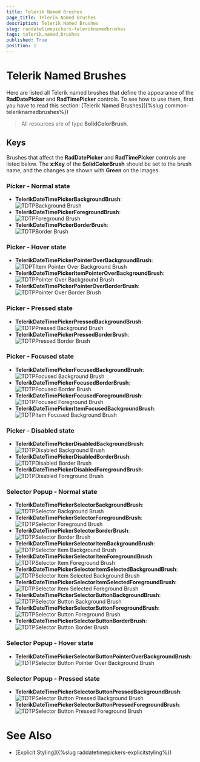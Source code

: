 ```yaml
---
title: Telerik Named Brushes
page_title: Telerik Named Brushes
description: Telerik Named Brushes
slug: raddatetimepickers-teleriknamedbrushes
tags: telerik,named,brushes
published: True
position: 1
---
```


# Telerik Named Brushes

Here are listed all Telerik named brushes that define the appearance of the **RadDatePicker** and **RadTimePicker** controls. To see how to use them, first you have to read this section: [Telerik Named Brushes]({%slug common-teleriknamedbrushes%})

>All resources are of type **SolidColorBrush**.

## Keys

Brushes that affect the **RadDatePicker** and **RadTimePicker** controls are listed below. The **x:Key** of the **SolidColorBrush** should be set to the brush name, and the changes are shown with **Green** on the images.

### Picker - Normal state

* **TelerikDateTimePickerBackgroundBrush**:  
![TDTPBackground Brush](images/NormalState/TDTPBackgroundBrush.png)
* **TelerikDateTimePickerForegroundBrush**:  
![TDTPForeground Brush](images/NormalState/TDTPForegroundBrush.png)
* **TelerikDateTimePickerBorderBrush**:  
![TDTPBorder Brush](images/NormalState/TDTPBorderBrush.png)

### Picker - Hover state

* **TelerikDateTimePickerPointerOverBackgroundBrush**:  
![TDPTItem Pointer Over Background Brush](images/HoverState/TDPTItemPointerOverBackgroundBrush.png)
* **TelerikDateTimePickerItemPointerOverBackgroundBrush**:  
![TDTPPointer Over Background Brush](images/HoverState/TDTPPointerOverBackgroundBrush.png)
* **TelerikDateTimePickerPointerOverBorderBrush**:  
![TDTPPointer Over Border Brush](images/HoverState/TDTPPointerOverBorderBrush.png)

### Picker - Pressed state

* **TelerikDateTimePickerPressedBackgroundBrush**:  
![TDTPPressed Background Brush](images/PressedState/TDTPPressedBackgroundBrush.png)
* **TelerikDateTimePickerPressedBorderBrush**:  
![TDTPPressed Border Brush](images/PressedState/TDTPPressedBorderBrush.png)

### Picker - Focused state

* **TelerikDateTimePickerFocusedBackgroundBrush**:  
![TDTPFocused Background Brush](images/FocusedState/TDTPFocusedBackgroundBrush.png)
* **TelerikDateTimePickerFocusedBorderBrush**:  
![TDTPFocused Border Brush](images/FocusedState/TDTPFocusedBorderBrush.png)
* **TelerikDateTimePickerFocusedForegroundBrush**:  
![TDTPFocused Foreground Brush](images/FocusedState/TDTPFocusedForegroundBrush.png)
* **TelerikDateTimePickerItemFocusedBackgroundBrush**:  
![TDTPItem Focused Background Brush](images/FocusedState/TDTPItemFocusedBackgroundBrush.png)

### Picker - Disabled state

* **TelerikDateTimePickerDisabledBackgroundBrush**: 
![TDTPDisabled Background Brush](images/DisabledState/TDTPDisabledBackgroundBrush.png)
* **TelerikDateTimePickerDisabledBorderBrush**:  
![TDTPDisabled Border Brush](images/DisabledState/TDTPDisabledBorderBrush.png)
* **TelerikDateTimePickerDisabledForegroundBrush**:  
![TDTPDisabled Foreground Brush](images/DisabledState/TDTPDisabledForegroundBrush.png)

### Selector Popup - Normal state

* **TelerikDateTimePickerSelectorBackgroundBrush**:  
![TDTPSelector Background Brush](images/PopupWindow/TDTPSelectorBackgroundBrush.png)
* **TelerikDateTimePickerSelectorForegroundBrush**:  
![TDTPSelector Foreground Brush](images/PopupWindow/TDTPSelectorForegroundBrush.png)
* **TelerikDateTimePickerSelectorBorderBrush**:  
![TDTPSelector Border Brush](images/PopupWindow/TDTPSelectorBorderBrush.png)
* **TelerikDateTimePickerSelectorItemBackgroundBrush**:  
![TDTPSelector Item Background Brush](images/PopupWindow/TDTPSelectorItemBackgroundBrush.png)
* **TelerikDateTimePickerSelectorItemForegroundBrush**:  
![TDTPSelector Item Foreground Brush](images/PopupWindow/TDTPSelectorItemForegroundBrush.png)
* **TelerikDateTimePickerSelectorItemSelectedBackgroundBrush**:  
![TDTPSelector Item Selected Background Brush](images/PopupWindow/TDTPSelectorItemSelectedBackgroundBrush.png)
* **TelerikDateTimePickerSelectorItemSelectedForegroundBrush**:  
![TDTPSelector Item Selected Foreground Brush](images/PopupWindow/TDTPSelectorItemSelectedForegroundBrush.png)
* **TelerikDateTimePickerSelectorButtonBackgroundBrush**:  
![TDTPSelector Button Background Brush](images/PopupWindow/TDTPSelectorButtonBackgroundBrush.png)
* **TelerikDateTimePickerSelectorButtonForegroundBrush**:  
![TDTPSelector Button Foreground Brush](images/PopupWindow/TDTPSelectorButtonForegroundBrush.png)
* **TelerikDateTimePickerSelectorButtonBorderBrush**:  
![TDTPSelector Button Border Brush](images/PopupWindow/TDTPSelectorButtonBorderBrush.png)

### Selector Popup - Hover state


* **TelerikDateTimePickerSelectorButtonPointerOverBackgroundBrush**:  
![TDTPSelector Button Pointer Over Background Brush](images/PopupWindow/TDTPSelectorButtonPointerOverBackgroundBrush.png)

### Selector Popup - Pressed state

* **TelerikDateTimePickerSelectorButtonPressedBackgroundBrush**:  
![TDTPSelector Button Pressed Background Brush](images/PopupWindow/TDTPSelectorButtonPressedBackgroundBrush.png)
* **TelerikDateTimePickerSelectorButtonPressedForegroundBrush**:  
![TDTPSelector Button Pressed Foreground Brush](images/PopupWindow/TDTPSelectorButtonPressedForegroundBrush.png)

# See Also

* [Explicit Styling]({%slug raddatetimepickers-explicitstyling%})
